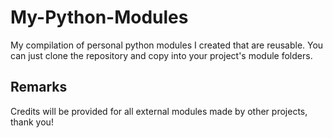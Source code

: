 # My-Python-Modules

My compilation of personal python modules I created that are reusable. 
You can just clone the repository and copy into your project's module folders.

## Remarks

Credits will be provided for all external modules made by other projects, thank you!
